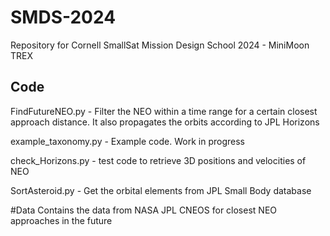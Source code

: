 # SMDS-2024
Repository for Cornell SmallSat Mission Design School 2024 - MiniMoon TREX

## Code
FindFutureNEO.py - Filter the NEO within a time range for a certain closest approach distance. It also propagates the orbits according to JPL Horizons

example_taxonomy.py - Example code. Work in progress

check_Horizons.py - test code to retrieve 3D positions and velocities of NEO

SortAsteroid.py - Get the orbital elements from JPL Small Body database


#Data
Contains the data from NASA JPL CNEOS for closest NEO approaches in the future
